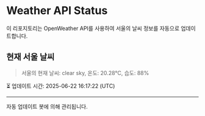 
# Weather API Status

이 리포지토리는 OpenWeather API를 사용하여 서울의 날씨 정보를 자동으로 업데이트합니다.

## 현재 서울 날씨
> 서울의 현재 날씨: clear sky, 온도: 20.28°C, 습도: 88%

⏳ 업데이트 시간: 2025-06-22 16:17:22 (UTC)

---
자동 업데이트 봇에 의해 관리됩니다.

